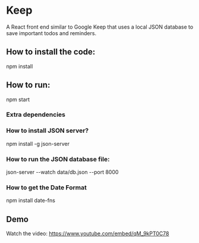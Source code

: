 # Keep
A React front end similar to Google Keep that uses a local JSON database to save important todos and reminders.

## How to install the code:

npm install

## How to run:

npm start

### Extra dependencies 

### How to install JSON server?

npm install -g json-server

### How to run the JSON database file:

json-server --watch data/db.json --port 8000

### How to get the Date Format

npm install date-fns

## Demo
Watch the video: https://www.youtube.com/embed/qM_9kPT0C78
